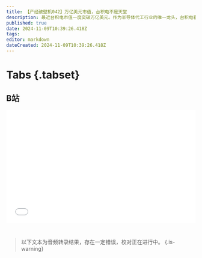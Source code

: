 ```yaml
---
title: 【产经破壁机042】万亿美元市值，台积电不是天堂
description: 最近台积电市值一度突破万亿美元。作为半导体代工行业的唯一龙头，台积电看似护城河宽厚，但是近距离看，台积电的打工人和投资者各有各的烦恼。【产经破壁机042】
published: true
date: 2024-11-09T10:39:26.418Z
tags: 
editor: markdown
dateCreated: 2024-11-09T10:39:26.418Z
---
```


# Tabs {.tabset}

## B站

<div style="position: relative; padding: 30% 45%;">
<iframe style="position: absolute; width: 100%; height: 100%; left: 0; top: 0;" src="//player.bilibili.com/player.html?&bvid=BV1aqDBYfEzX&page=1&as_wide=1&high_quality=1&danmaku=1&autoplay=0" scrolling="no" border="0" frameborder="no" framespacing="0" allowfullscreen="true"></iframe>
</div>


#

> 以下文本为音频转录结果，存在一定错误，校对正在进行中。
{.is-warning}

